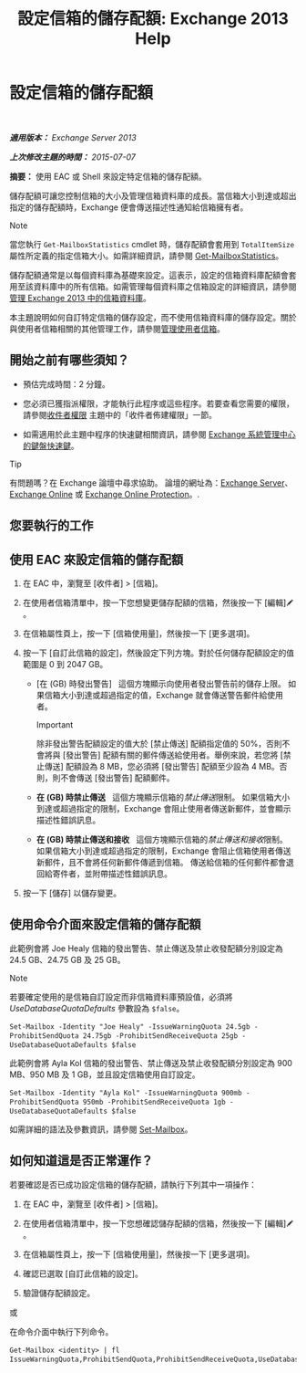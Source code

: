 ﻿---
title: '設定信箱的儲存配額: Exchange 2013 Help'
TOCTitle: 設定信箱的儲存配額
ms:assetid: 5f5fe292-c80e-4a0b-b3e6-e193ea5171d0
ms:mtpsurl: https://technet.microsoft.com/zh-tw/library/Aa998353(v=EXCHG.150)
ms:contentKeyID: 50553999
ms.date: 01/04/2018
mtps_version: v=EXCHG.150
ms.translationtype: HT
---

# 設定信箱的儲存配額

 

_**適用版本：** Exchange Server 2013_

_**上次修改主題的時間：** 2015-07-07_

**摘要：** 使用 EAC 或 Shell 來設定特定信箱的儲存配額。

儲存配額可讓您控制信箱的大小及管理信箱資料庫的成長。當信箱大小到達或超出指定的儲存配額時，Exchange 便會傳送描述性通知給信箱擁有者。


> [!NOTE]  
> 當您執行 <code>Get-MailboxStatistics</code> cmdlet 時，儲存配額會套用到 <code>TotalItemSize</code> 屬性所定義的指定信箱大小。如需詳細資訊，請參閱 <a href="https://technet.microsoft.com/zh-tw/library/bb124612(v=exchg.150)">Get-MailboxStatistics</a>。




儲存配額通常是以每個資料庫為基礎來設定。這表示，設定的信箱資料庫配額會套用至該資料庫中的所有信箱。如需管理每個資料庫之信箱設定的詳細資訊，請參閱[管理 Exchange 2013 中的信箱資料庫](manage-mailbox-databases-in-exchange-2013-exchange-2013-help.md)。

本主題說明如何自訂特定信箱的儲存設定，而不使用信箱資料庫的儲存設定。關於與使用者信箱相關的其他管理工作，請參閱[管理使用者信箱](manage-user-mailboxes-exchange-2013-help.md)。

## 開始之前有哪些須知？

  - 預估完成時間：2 分鐘。

  - 您必須已獲指派權限，才能執行此程序或這些程序。若要查看您需要的權限，請參閱[收件者權限](recipients-permissions-exchange-2013-help.md) 主題中的「收件者佈建權限」一節。

  - 如需適用於此主題中程序的快速鍵相關資訊，請參閱 [Exchange 系統管理中心的鍵盤快速鍵](keyboard-shortcuts-in-the-exchange-admin-center-exchange-online-protection-help.md)。


> [!TIP]  
> 有問題嗎？在 Exchange 論壇中尋求協助。 論壇的網址為：<a href="https://go.microsoft.com/fwlink/p/?linkid=60612">Exchange Server</a>、 <a href="https://go.microsoft.com/fwlink/p/?linkid=267542">Exchange Online</a> 或 <a href="https://go.microsoft.com/fwlink/p/?linkid=285351">Exchange Online Protection</a>。.




## 您要執行的工作

## 使用 EAC 來設定信箱的儲存配額

1.  在 EAC 中，瀏覽至 \[收件者\] \> \[信箱\]。

2.  在使用者信箱清單中，按一下您想變更儲存配額的信箱，然後按一下 \[編輯\]![編輯圖示](images/JJ218640.6f53ccb2-1f13-4c02-bea0-30690e6ea71d(EXCHG.150).gif "編輯圖示")。

3.  在信箱屬性頁上，按一下 \[信箱使用量\]，然後按一下 \[更多選項\]。

4.  按一下 \[自訂此信箱的設定\]，然後設定下列方塊。對於任何儲存配額設定的值範圍是 0 到 2047 GB。
    
      - \[在 (GB) 時發出警告\]   這個方塊顯示向使用者發出警告前的儲存上限。 如果信箱大小到達或超過指定的值，Exchange 就會傳送警告郵件給使用者。
        
        > [!IMPORTANT]  
        > 除非發出警告配額設定的值大於 [禁止傳送] 配額指定值的 50%，否則不會將與 [發出警告] 配額有關的郵件傳送給使用者。舉例來說，若您將 [禁止傳送] 配額設為 8 MB，您必須將 [發出警告] 配額至少設為 4 MB。否則，則不會傳送 [發出警告] 配額郵件。
    
      - **在 (GB) 時禁止傳送**   這個方塊顯示信箱的*禁止傳送*限制。 如果信箱大小到達或超過指定的限制，Exchange 會阻止使用者傳送新郵件，並會顯示描述性錯誤訊息。
    
      - **在 (GB) 時禁止傳送和接收**   這個方塊顯示信箱的*禁止傳送和接收*限制。 如果信箱大小到達或超過指定的限制，Exchange 會阻止信箱使用者傳送新郵件，且不會將任何新郵件傳遞到信箱。 傳送給信箱的任何郵件都會退回給寄件者，並附帶描述性錯誤訊息。

5.  按一下 \[儲存\] 以儲存變更。

## 使用命令介面來設定信箱的儲存配額

此範例會將 Joe Healy 信箱的發出警告、禁止傳送及禁止收發配額分別設定為 24.5 GB、24.75 GB 及 25 GB。


> [!NOTE]  
> 若要確定使用的是信箱自訂設定而非信箱資料庫預設值，必須將 <em>UseDatabaseQuotaDefaults</em> 參數設為 <code>$false</code>。




    Set-Mailbox -Identity "Joe Healy" -IssueWarningQuota 24.5gb -ProhibitSendQuota 24.75gb -ProhibitSendReceiveQuota 25gb -UseDatabaseQuotaDefaults $false

此範例會將 Ayla Kol 信箱的發出警告、禁止傳送及禁止收發配額分別設定為 900 MB、950 MB 及 1 GB，並且設定信箱使用自訂設定。

    Set-Mailbox -Identity "Ayla Kol" -IssueWarningQuota 900mb -ProhibitSendQuota 950mb -ProhibitSendReceiveQuota 1gb -UseDatabaseQuotaDefaults $false

如需詳細的語法及參數資訊，請參閱 [Set-Mailbox](https://technet.microsoft.com/zh-tw/library/bb123981\(v=exchg.150\))。

## 如何知道這是否正常運作？

若要確認是否已成功設定信箱的儲存配額，請執行下列其中一項操作：

1.  在 EAC 中，瀏覽至 \[收件者\] \> \[信箱\]。

2.  在使用者信箱清單中，按一下您想確認儲存配額的信箱，然後按一下 \[編輯\]![編輯圖示](images/JJ218640.6f53ccb2-1f13-4c02-bea0-30690e6ea71d(EXCHG.150).gif "編輯圖示")。

3.  在信箱屬性頁上，按一下 \[信箱使用量\]，然後按一下 \[更多選項\]。

4.  確認已選取 \[自訂此信箱的設定\]。

5.  驗證儲存配額設定。

或

在命令介面中執行下列命令。

    Get-Mailbox <identity> | fl IssueWarningQuota,ProhibitSendQuota,ProhibitSendReceiveQuota,UseDatabaseQuotaDefaults


